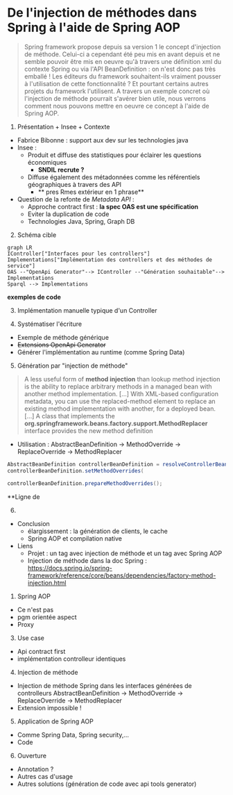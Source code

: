 # De l'injection de méthodes dans Spring à l'aide de Spring AOP

> Spring framework propose depuis sa version 1 le concept d'injection de méthode. Celui-ci a cependant été peu mis en avant depuis et ne semble pouvoir être mis en oeuvre qu'à travers une définition xml du contexte Spring ou via l'API BeanDefinition : on n'est donc pas très emballé ! Les éditeurs du framework souhaitent-ils vraiment pousser à l'utilisation de cette fonctionnalité ? Et pourtant certains autres projets du framework l'utilisent. A travers un exemple concret où l'injection de méthode pourrait s'avérer bien utile, nous verrons comment nous pouvons mettre en oeuvre ce concept à l'aide de Spring AOP.

1. Présentation + Insee + Contexte
  - Fabrice Bibonne : support aux dev sur les technologies java
  - Insee :
    - Produit et diffuse des statistiques pour éclairer les questions économiques
      - **SNDIL recrute ?**
    - Diffuse également des métadonnées comme les référentiels géographiques à travers des API
      - ** pres Rmes extérieur en 1 phrase**
  - Question de la refonte de _Metadata API_ :
    - Approche contract first : **la spec OAS est une spécification**
    - Eviter la duplication de code
    - Technologies Java, Spring, Graph DB
2. Schéma cible
```mermaid
graph LR
IController["Interfaces pour les controllers"]
Implementations["Implémentation des controllers et des méthodes de service"]
OAS --"OpenApi Generator"--> IController --"Génération souhaitable"--> Implementations
Sparql --> Implementations
``` 
**exemples de code**

3. Implémentation manuelle typique d'un Controller

4. Systématiser l'écriture
  - Exemple de méthode générique
  - ~~Extensions OpenApi Generator~~
  - Générer l'implémentation au runtime (comme Spring Data)

5. Génération par "injection de méthode"

> A less useful form of **method injection** than lookup method injection is the ability to replace arbitrary methods in a managed bean with another method implementation. [...]
> With XML-based configuration metadata, you can use the replaced-method element to replace an existing method implementation with another, for a deployed bean. [...] A class that implements the **org.springframework.beans.factory.support.MethodReplacer** interface provides the new method definition

<!--
L'injection de méthode fonctionne en premier lieu avec l'annotation lookup qui injecte un bean du type retourné par la méthode. Un constructeur du dit bean doit prendre en argument 
les mêmes paramètres que la méthode : annotation @Lookup. L'appel à la méthode est donc remplacé à l'appel à un constructeur d'un bean de type identique à celui retourné par la méthode. 
On remplace donc l'appel à la méthode  par un appel à une méthode avec une signature identique (sinon exception levée). l'usage de cette annotation sert à gérer l'injection de beans 
de scopes différents. Ce qui peut également se faire grâce à l'AOP (https://docs.spring.io/spring-framework/reference/core/beans/factory-scopes.html#beans-factory-scopes-other-injection)
ET qui se fait automatiquement pour les bean type HttpRequest

Noter la limitation avec le component scanning qui ne prend en compte que les classes concrètes. Pour déclencher le mécanisme, il faut explicitement déclarer son bean comme devant être collecté.

Nous utilisons la version moins courante (Arbitrary Method Replacement) qui permet de complètement remplacer la méthode par une autre séquence de code : il n'est pas nécessaire que la 
signature corresponde. Cette dernière est moins employée et il ne semble pas exister d'annotation pour la mettre en oeuvre.
-->
  - Utilisation : AbstractBeanDefinition -> MethodOverride -> ReplaceOverride -> MethodReplacer


```java
AbstractBeanDefinition controllerBeanDefinition = resolveControllerBean();
controllerBeanDefinition.setMethodOverrides(

controllerBeanDefinition.prepareMethodOverrides();

```

**Ligne de 

6. 

- Conclusion
  - élargissement : la génération de clients, le cache
  - Spring AOP et compilation native   
- Liens
  - Projet : un tag avec injection de méthode et un tag avec Spring AOP
  - Injection de méthode dans la doc Spring : https://docs.spring.io/spring-framework/reference/core/beans/dependencies/factory-method-injection.html

1. Spring AOP
  - Ce n'est pas
  - pgm orientée aspect
  - Proxy
3. Use case
  - Api contract first
  - implémentation controlleur identiques
4. Injection de méthode
  - Injection de méthode Spring dans les interfaces générées de controlleurs
    AbstractBeanDefinition -> MethodOverride -> ReplaceOverride -> MethodReplacer 
  - Extension impossible !
5. Application de Spring AOP
  - Comme Spring Data, Spring security,...
  - Code
6. Ouverture
  - Annotation ?
  - Autres cas d'usage
  - Autres solutions (génération de code avec api tools generator)
